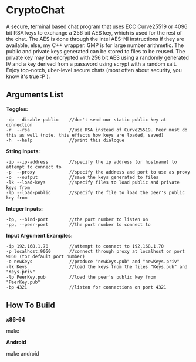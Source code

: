 CryptoChat
==========

A secure, terminal based chat program that uses ECC Curve25519 or 4096 bit RSA keys to exchange a
256 bit AES key, which is used for the rest of the chat. The AES is done through the intel AES-NI instructions if they are available, else, my C++ wrapper.
GMP is for large number arithmetic. 
The public and private keys generated can be stored to files to be reused. The private key may be encrypted
with 256 bit AES using a randomly generated IV and a key derived from a password using scrypt with
a random salt. Enjoy top-notch, uber-level secure chats (most often about security, you know it's
true :P ).

Arguments List
--------------

**Toggles:**
```
-dp	--disable-public	//don't send our static public key at connection
-r  --rsa				//use RSA instead of Curve25519. Peer must do this as well (note. this effects how keys are loaded, saved)
-h	--help				//print this dialogue
```
**String Inputs:**
```
-ip	--ip-address		//specify the ip address (or hostname) to attempt to connect to
-p	--proxy				//specify the address and port to use as proxy
-o	--output			//save the keys generated to files
-lk	--load-keys			//specify files to load public and private keys from
-lp	--load-public		//specify the file to load the peer's public key from
```

**Integer Inputs:**
 ```
-bp, --bind-port		//the port number to listen on
-pp, --peer-port		//the port number to connect to
```

**Input Argument Examples:**
```
-ip 192.168.1.70		//attempt to connect to 192.168.1.70
-p localhost:9050		//connect through proxy at localhost on port 9050 (tor default port number)
-o newKeys				//produce "newKeys.pub" and "newKeys.priv"
-lk Keys				//load the keys from the files "Keys.pub" and "Keys.priv"
-lp PeerKey.pub			//load the peer's public key from "PeerKey.pub"
-bp 4321				//listen for connections on port 4321
```

How To Build
------------
**x86-64**

make


**Android**

make android
